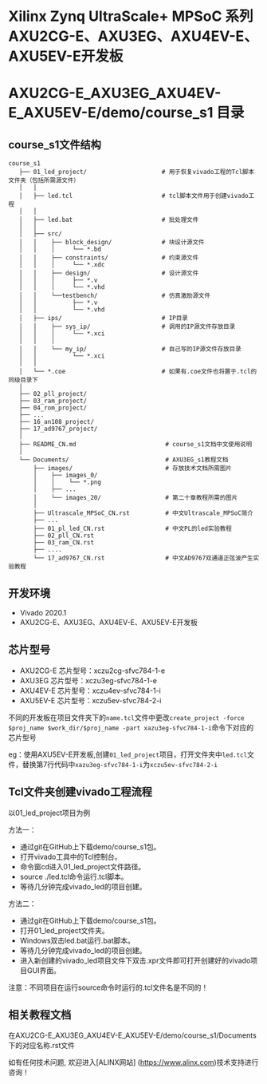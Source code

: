 # Xilinx Zynq UltraScale+ MPSoC 系列 AXU2CG-E、AXU3EG、AXU4EV-E、AXU5EV-E开发板
# AXU2CG-E_AXU3EG_AXU4EV-E_AXU5EV-E/demo/course_s1 目录
## course_s1文件结构
 ```
 course_s1
    ├── 01_led_project/                     # 用于恢复vivado工程的Tcl脚本文件夹（包括所需源文件）
    │   │
    │   ├── led.tcl                         # tcl脚本文件用于创建vivado工程
    │   │  
    │   ├── led.bat                         # 批处理文件
    │   │  
    │   ├── src/ 
    │   │    ├── block_design/              # 块设计源文件
    │   │    │     └── *.bd
    │   │    ├── constraints/               # 约束源文件 
    │   │    │     └── *.xdc
    │   │    ├── design/                    # 设计源文件
    │   │    │     ├── *.v
    │   │    │     └── *.vhd
    │   │    └──testbench/                  # 仿真激励源文件
    │   │          ├── *.v
    │   │          └── *.vhd
    │   ├── ips/                            # IP目录
    │   │    ├── sys_ip/                    # 调用的IP源文件存放目录
    │   │    │     └── *.xci
    │   │    │     
    │   │    └── my_ip/                     # 自己写的IP源文件存放目录
    │   │          └── *.xci
    │   │
    │   └── *.coe                           # 如果有.coe文件也将置于.tcl的同级目录下
    │     
    ├── 02_pll_project/  
    ├── 03_ram_project/                     
    ├── 04_rom_project/                         
    ├── ...                        
    ├── 16_an108_project/ 
    ├── 17_ad9767_project/ 
    │   
    ├── README_CN.md                         # course_s1文档中文使用说明
    │      
    └── Documents/                           # AXU3EG_s1教程文档
        ├── images/                          # 存放技术文档所需图片
        │    ├── images_0/  
        │    │    └── *.png          
        │    ├── ...
        │    └── images_20/                  # 第二十章教程所需的图片   
        │
        ├── Ultrascale_MPSoC_CN.rst          # 中文Ultrascale_MPSoC简介
        ├── ...
        ├── 01_pl_led_CN.rst                 # 中文PL的led实验教程
        ├── 02_pll_CN.rst
        ├── 03_ram_CN.rst  
        ├── ....     
        └── 17_ad9767_CN.rst                 # 中文AD9767双通道正弦波产生实验教程
 ```
## 开发环境
* Vivado 2020.1
* AXU2CG-E、AXU3EG、AXU4EV-E、AXU5EV-E开发板

## 芯片型号
* AXU2CG-E 芯片型号：xczu2cg-sfvc784-1-e
* AXU3EG   芯片型号：xczu3eg-sfvc784-1-e
* AXU4EV-E 芯片型号：xczu4ev-sfvc784-1-i
* AXU5EV-E 芯片型号：xczu5ev-sfvc784-2-i

不同的开发板在项目文件夹下的`name.tcl`文件中更改`create_project -force $proj_name $work_dir/$proj_name -part xazu3eg-sfvc784-1-i`命令下对应的芯片型号

eg：使用AXU5EV-E开发板,创建`01_led_project`项目，打开文件夹中`led.tcl`文件，替换第7行代码中`xazu3eg-sfvc784-1-i`为`xczu5ev-sfvc784-2-i`

## Tcl文件夹创建vivado工程流程
以01_led_project项目为例

方法一：
* 通过git在GitHub上下载demo/course_s1包。
* 打开vivado工具中的Tcl控制台。
* 命令窗cd进入01_led_project文件路径。
* source ./led.tcl命令运行.tcl脚本。
* 等待几分钟完成vivado_led的项目创建。

方法二：
* 通过git在GitHub上下载demo/course_s1包。
* 打开01_led_project文件夹。
* Windows双击led.bat运行.bat脚本。
* 等待几分钟完成vivado_led的项目创建。
* 进入新创建的vivado_led项目文件下双击.xpr文件即可打开创建好的vivado项目GUI界面。

注意：不同项目在运行source命令时运行的.tcl文件名是不同的！
## 相关教程文档
在AXU2CG-E_AXU3EG_AXU4EV-E_AXU5EV-E/demo/course_s1/Documents下的对应名称.rst文件


如有任何技术问题, 欢迎进入[ALINX网站] (https://www.alinx.com)技术支持进行咨询！